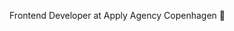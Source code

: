Frontend Developer at Apply Agency Copenhagen 👏

<!---
JonasPalms/JonasPalms is a ✨ special ✨ repository because its `README.md` (this file) appears on your GitHub profile.
You can click the Preview link to take a look at your changes.
--->
